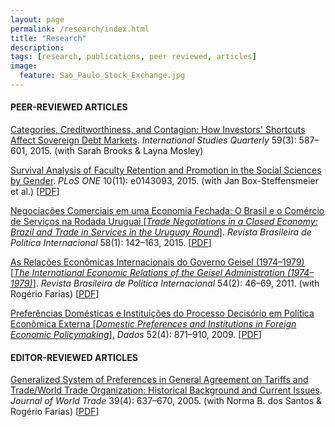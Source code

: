 ```yaml
---
layout: page
permalink: /research/index.html
title: "Research"
description:
tags: [research, publications, peer reviewed, articles]
image:
  feature: Sao_Paulo_Stock_Exchange.jpg
---
```


#### PEER-REVIEWED ARTICLES

<a href="http://onlinelibrary.wiley.com/resolve/doi?DOI=10.1111/isqu.12173" target="_blank">Categories, Creditworthiness, and Contagion: How Investors' Shortcuts Affect Sovereign Debt Markets</a>. _International Studies Quarterly_ 59(3): 587–601, 2015. (with Sarah Brooks & Layna Mosley)

<a href="http://journals.plos.org/plosone/article?id=10.1371/journal.pone.0143093" target="_blank">Survival Analysis of Faculty Retention and Promotion in the Social Sciences by Gender</a>. _PLoS ONE_ 10(11): e0143093, 2015. (with Jan Box-Steffensmeier et al.) [<a href="http://www.plosone.org/article/fetchObject.action?uri=info:doi/10.1371/journal.pone.0143093&representation=PDF" target="_blank">PDF</a>]

<a href="http://dx.doi.org/10.1590/0034-7329201500108" target="_blank">Negociações Comerciais em uma Economia Fechada: O Brasil e o Comércio de Serviços na Rodada Uruguai [_Trade Negotiations in a Closed Economy: Brazil and Trade in Services in the Uruguay Round_]</a>. _Revista Brasileira de Política Internacional_ 58(1): 142–163, 2015. [<a href="http://www.scielo.br/pdf/rbpi/v58n1/0034-7329-rbpi-58-01-00142.pdf" target="_blank">PDF</a>]

<a href="http://ref.scielo.org/y7cbvm" target="_blank">As Relações Econômicas Internacionais do Governo Geisel (1974–1979) [_The International Economic Relations of the Geisel Administration (1974–1979)_]</a>. _Revista Brasileira de Política Internacional_ 54(2): 46–69, 2011. (with Rogério Farias) [<a href="http://www.scielo.br/pdf/rbpi/v54n2/v54n2a03.pdf" target="_blank">PDF</a>]

<a href="http://ref.scielo.org/rxhwwf" target="_blank">Preferências Domésticas e Instituições do Processo Decisório em Política Econômica
Externa [_Domestic Preferences and Institutions in Foreign Economic Policymaking_].</a> _Dados_ 52(4): 871–910, 2009. [<a href="http://www.scielo.br/pdf/dados/v52n4/v52n4a03.pdf" target="_blank">PDF</a>]

#### EDITOR-REVIEWED ARTICLES

<a href="http://www.kluwerlawonline.com/abstract.php?area=Journals&id=TRAD2005039" target="_blank">Generalized System of Preferences in General Agreement on Tariffs and Trade/World Trade Organization: Historical Background and Current Issues</a>. _Journal of World Trade_ 39(4): 637–670, 2005. (with Norma B. dos Santos & Rogério Farias) [<a href="../pdf/Santos_etal_2005.pdf">PDF</a>]
